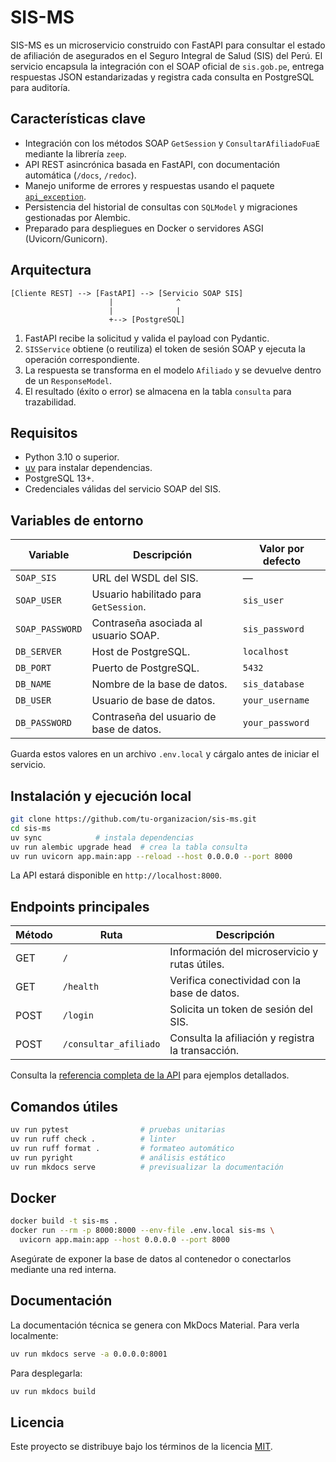 # SIS-MS

SIS-MS es un microservicio construido con FastAPI para consultar el estado de afiliación de asegurados en el Seguro Integral de
Salud (SIS) del Perú. El servicio encapsula la integración con el SOAP oficial de `sis.gob.pe`, entrega respuestas JSON
estandarizadas y registra cada consulta en PostgreSQL para auditoría.

## Características clave

- Integración con los métodos SOAP `GetSession` y `ConsultarAfiliadoFuaE` mediante la librería `zeep`.
- API REST asincrónica basada en FastAPI, con documentación automática (`/docs`, `/redoc`).
- Manejo uniforme de errores y respuestas usando el paquete [`api_exception`](https://pypi.org/project/api-exception/).
- Persistencia del historial de consultas con `SQLModel` y migraciones gestionadas por Alembic.
- Preparado para despliegues en Docker o servidores ASGI (Uvicorn/Gunicorn).

## Arquitectura

```
[Cliente REST] --> [FastAPI] --> [Servicio SOAP SIS]
                      |              ^
                      |              |
                      +--> [PostgreSQL]
```

1. FastAPI recibe la solicitud y valida el payload con Pydantic.
2. `SISService` obtiene (o reutiliza) el token de sesión SOAP y ejecuta la operación correspondiente.
3. La respuesta se transforma en el modelo `Afiliado` y se devuelve dentro de un `ResponseModel`.
4. El resultado (éxito o error) se almacena en la tabla `consulta` para trazabilidad.

## Requisitos

- Python 3.10 o superior.
- [uv](https://docs.astral.sh/uv/) para instalar dependencias.
- PostgreSQL 13+.
- Credenciales válidas del servicio SOAP del SIS.

## Variables de entorno

| Variable        | Descripción                                                   | Valor por defecto |
| --------------- | ------------------------------------------------------------- | ----------------- |
| `SOAP_SIS`      | URL del WSDL del SIS.                                         | —                 |
| `SOAP_USER`     | Usuario habilitado para `GetSession`.                          | `sis_user`        |
| `SOAP_PASSWORD` | Contraseña asociada al usuario SOAP.                           | `sis_password`    |
| `DB_SERVER`     | Host de PostgreSQL.                                            | `localhost`       |
| `DB_PORT`       | Puerto de PostgreSQL.                                          | `5432`            |
| `DB_NAME`       | Nombre de la base de datos.                                    | `sis_database`    |
| `DB_USER`       | Usuario de base de datos.                                      | `your_username`   |
| `DB_PASSWORD`   | Contraseña del usuario de base de datos.                       | `your_password`   |

Guarda estos valores en un archivo `.env.local` y cárgalo antes de iniciar el servicio.

## Instalación y ejecución local

```bash
git clone https://github.com/tu-organizacion/sis-ms.git
cd sis-ms
uv sync            # instala dependencias
uv run alembic upgrade head  # crea la tabla consulta
uv run uvicorn app.main:app --reload --host 0.0.0.0 --port 8000
```

La API estará disponible en `http://localhost:8000`.

## Endpoints principales

| Método | Ruta                  | Descripción                                       |
| ------ | --------------------- | ------------------------------------------------- |
| GET    | `/`                   | Información del microservicio y rutas útiles.     |
| GET    | `/health`             | Verifica conectividad con la base de datos.       |
| POST   | `/login`              | Solicita un token de sesión del SIS.              |
| POST   | `/consultar_afiliado` | Consulta la afiliación y registra la transacción. |

Consulta la [referencia completa de la API](docs/reference/index.md) para ejemplos detallados.

## Comandos útiles

```bash
uv run pytest                # pruebas unitarias
uv run ruff check .          # linter
uv run ruff format .         # formateo automático
uv run pyright               # análisis estático
uv run mkdocs serve          # previsualizar la documentación
```

## Docker

```bash
docker build -t sis-ms .
docker run --rm -p 8000:8000 --env-file .env.local sis-ms \
  uvicorn app.main:app --host 0.0.0.0 --port 8000
```

Asegúrate de exponer la base de datos al contenedor o conectarlos mediante una red interna.

## Documentación

La documentación técnica se genera con MkDocs Material. Para verla localmente:

```bash
uv run mkdocs serve -a 0.0.0.0:8001
```

Para desplegarla:

```bash
uv run mkdocs build
```

## Licencia

Este proyecto se distribuye bajo los términos de la licencia [MIT](LICENSE).

